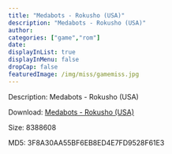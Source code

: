 ```yaml
---
title: "Medabots - Rokusho (USA)"
description: "Medabots - Rokusho (USA)"
author: 
categories: ["game","rom"]
date: 
displayInList: true
displayInMenu: false
dropCap: false
featuredImage: /img/miss/gamemiss.jpg
---
```


Description: Medabots - Rokusho (USA)

Download: <a style="text-decoration:underline;" href="https://mega.nz/#!HeQCmA6B!9FJ6kWqmHAlDk9KEpHm8IQJ32Oqtb0z6t3mbXPxzsTc" target = "_blank" rel = "nofollow" > Medabots - Rokusho (USA)</a>

Size: 8388608

MD5: 3F8A30AA55BF6EB8ED4E7FD9528F61E3


